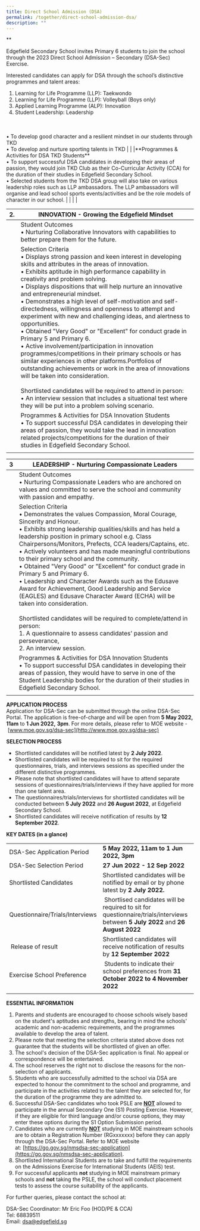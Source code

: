 ```yaml
---
title: Direct School Admission (DSA)
permalink: /together/direct-school-admission-dsa/
description: ""
---
```

**

Edgefield Secondary School invites Primary 6 students to join the school through the 2023 Direct School Admission – Secondary (DSA-Sec) Exercise.

Interested candidates can apply for DSA through the school’s distinctive programmes and talent areas:<br>
1) Learning for Life Programme (LLP): Taekwondo
2) Learning for Life Programme (LLP): Volleyball (Boys only)
3) Applied Learning Programme (ALP): Innovation
4) Student Leadership: Leadership
<br>
<br>• To develop good character and a resilient mindset in our students through TKD<br>• To develop and nurture sporting talents in TKD |
|   |**Programmes &amp; Activities for DSA TKD Students**<br>• To support successful DSA candidates in developing their areas of passion, they would join TKD Club as their Co-Curricular Activity (CCA) for the duration of their studies in Edgefield Secondary School.<br>• Selected students from the TKD DSA group will also take on various leadership roles such as LLP ambassadors. The LLP ambassadors will organise and lead school sports events/activities and be the role models of character in our school. |
| | |

| 2. | INNOVATION - Growing the Edgefield Mindset |
|:---:|---|
|  | Student Outcomes<br>• Nurturing Collaborative Innovators with capabilities to better prepare them for the future. |
|  | Selection Criteria<br>• Displays strong passion and keen interest in developing skills and attributes in the areas of innovation.<br>• Exhibits aptitude in high performance capability in creativity and problem solving.<br>• Displays dispositions that will help nurture an innovative and entrepreneurial mindset.<br>• Demonstrates a high level of self-motivation and self-directedness, willingness and openness to attempt and experiment with new and challenging ideas, and alertness to opportunities.<br>• Obtained "Very Good" or "Excellent" for conduct grade in Primary 5 and Primary 6.<br>• Active involvement/participation in innovation programmes/competitions in their primary schools or has similar experiences in other platforms.Portfolios of outstanding achievements or work in the area of innovations will be taken into consideration.<br><br>Shortlisted candidates will be required to attend in person:<br>• An interview session that includes a situational test where they will be put into a problem solving scenario. |
|   | Programmes &amp; Activities for DSA Innovation Students<br>• To support successful DSA candidates in developing their areas of passion, they would take the lead in innovation related projects/competitions for the duration of their studies in Edgefield Secondary School. |
| | |

| 3 | LEADERSHIP - Nurturing Compassionate Leaders |
|:---:|---|
|   | Student Outcomes<br>• Nurturing Compassionate Leaders who are anchored on values and committed to serve the school and community with passion and empathy.  |
|  | Selection Criteria<br>• Demonstrates the values Compassion, Moral Courage, Sincerity and Honour.<br>• Exhibits strong leadership qualities/skills and has held a leadership position in primary school e.g. Class Chairpersons/Monitors, Prefects, CCA leaders/Captains, etc.<br>• Actively volunteers and has made meaningful contributions to their primary school and the community.<br>• Obtained "Very Good" or "Excellent" for conduct grade in Primary 5 and Primary 6.<br>• Leadership and Character Awards such as the Edusave Award for Achievement, Good Leadership and Service (EAGLES) and Edusave Character Award (ECHA) will be taken into consideration.<br><br>Shortlisted candidates will be required to complete/attend in person:<br>1. A questionnaire to assess candidates' passion and perseverance,<br>2. An interview session. |
|  | Programmes &amp; Activities for DSA Innovation Students<br>• To support successful DSA candidates in developing their areas of passion, they would have to serve in one of the Student Leadership bodies for the duration of their studies in Edgefield Secondary School. |
| | |

**APPLICATION PROCESS** <br>
Application for DSA-Sec can be submitted through the online DSA-Sec Portal. The application is free-of-charge and will be open from&nbsp;**5 May 2022, 11am**&nbsp;to&nbsp;**1 Jun 2022,**&nbsp;**3pm**. For more details, please refer to MOE website -&nbsp;[www.moe.gov.sg/dsa-sec](http://www.moe.gov.sg/dsa-sec)  
  
**SELECTION PROCESS**  

*   Shortlisted candidates will be notified latest by&nbsp;**2 July 2022**.
*   Shortlisted candidates will be required to sit for the required questionnaires, trials, and interviews sessions as specified under the different distinctive programmes.
*   Please note that shortlisted candidates will have to attend separate sessions of questionnaires/trials/interviews if they have applied for more than one talent area.
*   The questionnaires/trials/interviews for shortlisted candidates will be conducted between&nbsp;**5 July 2022**&nbsp;and&nbsp;**26 August 2022**, at Edgefield Secondary School.
*   Shortlisted candidates will receive notification of results by&nbsp;**12 September 2022**.

**KEY DATES (in a glance)**

| | | 
| --- | --- |
| DSA-Sec Application Period | **5 May 2022, 11am to 1 Jun 2022, 3pm** |
| DSA-Sec Selection Period | **27 Jun 2022 - 12 Sep 2022** |
| Shortlisted Candidates | Shortlisted candidates will be notified by email or by phone latest by&nbsp;**2 July 2022.** |
| Questionnaire/Trials/Interviews | &nbsp;Shortlised candidates will be required to sit for questionnaire/trials/interviews between&nbsp;**5 July 2022**&nbsp;and&nbsp;**26 August 2022** |
| &nbsp;Release of result | Shortlisted candidates will receive notification of results by&nbsp;**12 September 2022** |
| Exercise School Preference&nbsp; | &nbsp;Students to indicate their school preferences from&nbsp;**31 October 2022&nbsp;to&nbsp;4 November 2022** |
| | |

**ESSENTIAL INFORMATION**  
 
1.  Parents and students are encouraged to choose schools wisely based on the student's aptitudes and strengths, bearing in mind the schools' academic and non-academic requirements, and the programmes available to develop the area of talent.
2.  Please note that meeting the selection criteria stated above does not guarantee that the students will be shortlisted of given an offer.
3.  The school's decision of the DSA-Sec application is final. No appeal or correspondence will be entertained.
4.  The school reserves the right not to disclose the reasons for the non-selection of applicants.
5.  Students who are successfully admitted to the school via DSA are expected to honour the commitment to the school and programme, and participate in the activities related to the talent they are selected for, for the duration of the programme they are admitted to.
6.  Successful DSA-Sec candidates who took PSLE are&nbsp;<u><strong>NOT</strong></u>&nbsp;allowed to participate in the annual Secondary One (S1) Posting Exercise. However, if they are eligible for third language and/or course options, they may enter these options during the S1 Option Submission period.
7.  Candidates who are currently&nbsp;<u><strong>NOT</strong></u>&nbsp;studying in MOE mainstream schools are to obtain a Registration Number (RGxxxxxxx) before they can apply through the DSA-Sec Portal. Refer to MOE website at:&nbsp;[https://go.gov.sg/nmsdsa-sec-application](https://go.gov.sg/nmsdsa-sec-application).
8.  Shortlisted International Students are to take and fulfill the requirements on the Admissions Exercise for International Students (AEIS) test.
9.  For successful applicants&nbsp;**not**&nbsp;studying in MOE mainstream primary schools and&nbsp;**not**&nbsp;taking the PSLE, the school will conduct placement tests to assess the course suitability of the applicants.

For further queries, please contact the school at:

DSA-Sec Coordinator: Mr Eric Foo (HOD/PE &amp; CCA) <br>
Tel: 68839511 <br>
Email: dsa@edgefield.sg